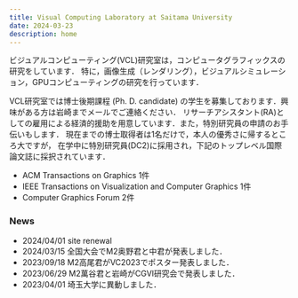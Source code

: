 ```yaml
---
title: Visual Computing Laboratory at Saitama University
date: 2024-03-23
description: home
---
```


ビジュアルコンピューティング(VCL)研究室は，コンピュータグラフィックスの研究をしています．
特に，画像生成（レンダリング），ビジュアルシミュレーション，GPUコンピューティングの研究を行っています．


VCL研究室では博士後期課程 (Ph. D. candidate) の学生を募集しております．興味がある方は岩崎までメールでご連絡ください．
リサーチアシスタント(RA)としての雇用による経済的援助を用意しています．また，特別研究員の申請のお手伝いもします．
現在までの博士取得者は1名だけで，本人の優秀さに帰するところ大ですが，
在学中に特別研究員(DC2)に採用され，下記のトップレベル国際論文誌に採択されています．
- ACM Transactions on Graphics 1件
- IEEE Transactions on Visualization and Computer Graphics 1件
- Computer Graphics Forum 2件

### News
- 2024/04/01 site renewal 
- 2024/03/15 全国大会でM2奥野君と中君が発表しました．
- 2023/09/18 M2高尾君がVC2023でポスター発表しました．
- 2023/06/29 M2萬谷君と岩崎がCGVI研究会で発表しました．
- 2023/04/01 埼玉大学に異動しました．

###

